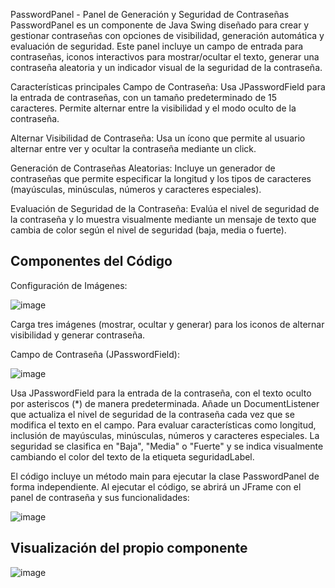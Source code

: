 PasswordPanel - Panel de Generación y Seguridad de Contraseñas
PasswordPanel es un componente de Java Swing diseñado para crear y gestionar contraseñas con opciones de visibilidad, generación automática y evaluación de seguridad. Este panel incluye un campo de entrada para contraseñas, iconos interactivos para mostrar/ocultar el texto, generar una contraseña aleatoria y un indicador visual de la seguridad de la contraseña.

Características principales
Campo de Contraseña: Usa JPasswordField para la entrada de contraseñas, con un tamaño predeterminado de 15 caracteres. Permite alternar entre la visibilidad y el modo oculto de la contraseña.

Alternar Visibilidad de Contraseña: Usa un ícono que permite al usuario alternar entre ver y ocultar la contraseña mediante un click.

Generación de Contraseñas Aleatorias: Incluye un generador de contraseñas que permite especificar la longitud y los tipos de caracteres (mayúsculas, minúsculas, números y caracteres especiales).

Evaluación de Seguridad de la Contraseña: Evalúa el nivel de seguridad de la contraseña y lo muestra visualmente mediante un mensaje de texto que cambia de color según el nivel de seguridad (baja, media o fuerte).
## Componentes del Código
Configuración de Imágenes:

![image](https://github.com/user-attachments/assets/bf439d72-0b94-407e-b5e5-bfd867ebee87)

Carga tres imágenes (mostrar, ocultar y generar) para los iconos de alternar visibilidad y generar contraseña.

Campo de Contraseña (JPasswordField):

![image](https://github.com/user-attachments/assets/f9cdec7d-cbda-42f0-a3eb-5c61bba68002)

Usa JPasswordField para la entrada de la contraseña, con el texto oculto por asteriscos (*) de manera predeterminada.
Añade un DocumentListener que actualiza el nivel de seguridad de la contraseña cada vez que se modifica el texto en el campo.
Para evaluar características como longitud, inclusión de mayúsculas, minúsculas, números y caracteres especiales.
La seguridad se clasifica en "Baja", "Media" o "Fuerte" y se indica visualmente cambiando el color del texto de la etiqueta seguridadLabel.

El código incluye un método main para ejecutar la clase PasswordPanel de forma independiente. Al ejecutar el código, se abrirá un JFrame con el panel de contraseña y sus funcionalidades:

![image](https://github.com/user-attachments/assets/ac82c3fe-05b5-4ce6-9ba3-29555356bb52)


## Visualización del propio componente 
![image](https://github.com/user-attachments/assets/1cc890f4-97ad-49d1-bc8f-d8d602713550)
